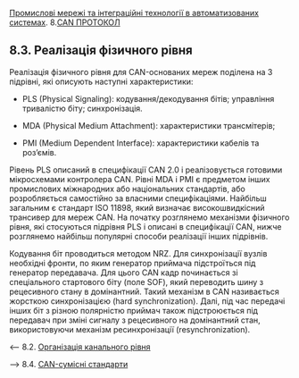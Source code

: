 [Промислові мережі та інтеграційні технології в автоматизованих системах](README.md). 8.[CAN ПРОТОКОЛ](8.md)

## 8.3. Реалізація фізичного рівня

Реалізація фізичного рівня для CAN-основаних мереж поділена на 3 підрівні, які описують наступні характеристики:

- PLS (Physical Signaling): кодування/декодування бітів; управління тривалістю біту; синхронізація.  

- MDA (Physical Medium Attachment): характеристики трансмітерів;

- PMI (Medium Dependent Interface): характеристики кабелів та роз’ємів.

Рівень PLS описаний в специфікації CAN 2.0 і реалізовується готовими мікросхемами контролера CAN. Рівні MDA і PMI є предметом інших промислових міжнародних або національних стандартів, або розробляється самостійно за власними специфікаціями. Найбільш загальним є стандарт ISO 11898, який визначає високошвидкісний трансивер для мереж CAN. На початку розглянемо механізми фізичного рівня, які стосуються підрівня PLS і описані в специфікації CAN, нижче розглянемо найбільш популярні способи реалізації інших підрівнів. 

Кодування біт проводиться методом NRZ. Для синхронізації вузлів необхідні фронти, по яким генератор приймача підстроїться під генератор передавача. Для цього CAN кадр починається зі спеціального стартового біту (поле SOF), який переводить шину з рецесивного стану в домінантний. Такий механізм в CAN називається жорсткою синхронізацією (hard synchronization). Далі, під час передачі інших біт з різною полярністю приймач також підстроюється під передавач при зміні сигналу з рецесивного на домінантний стан, використовуючи механізм ресинхронізації (resynchronization). 



<-- 8.2. [Організація канального рівня](8_2.md)  

--> 8.4. [CAN-сумісні стандарти](8_4.md) 